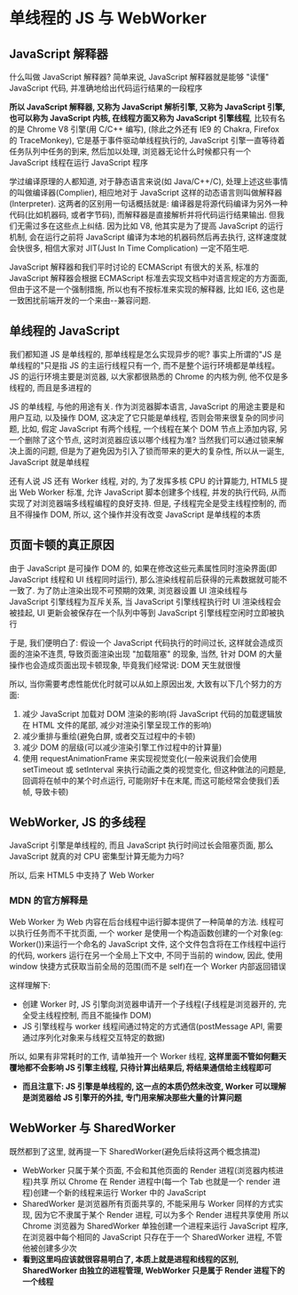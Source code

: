 # 单线程的 JS 与 WebWorker

## JavaScript 解释器

什么叫做 JavaScript 解释器? 简单来说, JavaScript 解释器就是能够 "读懂" JavaScript 代码, 并准确地给出代码运行结果的一段程序

**所以 JavaScript 解释器, 又称为 JavaScript 解析引擎, 又称为 JavaScript 引擎, 也可以称为 JavaScript 内核, 在线程方面又称为 JavaScript 引擎线程**, 比较有名的是 Chrome V8 引擎(用 C/C++ 编写), (除此之外还有 IE9 的 Chakra, Firefox 的 TraceMonkey), 它是基于事件驱动单线程执行的, JavaScript 引擎一直等待着任务队列中任务的到来, 然后加以处理, 浏览器无论什么时候都只有一个 JavaScript 线程在运行 JavaScript 程序

学过编译原理的人都知道, 对于静态语言来说(如 Java/C++/C), 处理上述这些事情的叫做编译器(Complier), 相应地对于 JavaScript 这样的动态语言则叫做解释器(Interpreter). 这两者的区别用一句话概括就是: 编译器是将源代码编译为另外一种代码(比如机器码, 或者字节码), 而解释器是直接解析并将代码运行结果输出. 但我们无需过多在这些点上纠结. 因为比如 V8, 他其实是为了提高 JavaScript 的运行机制, 会在运行之前将 JavaScript 编译为本地的机器码然后再去执行, 这样速度就会快很多, 相信大家对 JIT(Just In Time Complication) 一定不陌生吧.

JavaScript 解释器和我们平时讨论的 ECMAScript 有很大的关系, 标准的 JavaScript 解释器会根据 ECMAScript 标准去实现文档中对语言规定的方方面面, 但由于这不是一个强制措施, 所以也有不按标准来实现的解释器, 比如 IE6, 这也是一致困扰前端开发的一个来由--兼容问题.

## 单线程的 JavaScript

我们都知道 JS 是单线程的, 那单线程是怎么实现异步的呢? 事实上所谓的"JS 是单线程的"只是指 JS 的主运行线程只有一个, 而不是整个运行环境都是单线程。JS 的运行环境主要是浏览器, 以大家都很熟悉的 Chrome 的内核为例, 他不仅是多线程的, 而且是多进程的

JS 的单线程, 与他的用途有关. 作为浏览器脚本语言, JavaScript 的用途主要是和用户互动, 以及操作 DOM, 这决定了它只能是单线程, 否则会带来很复杂的同步问题, 比如, 假定 JavaScript 有两个线程, 一个线程在某个 DOM 节点上添加内容, 另一个删除了这个节点, 这时浏览器应该以哪个线程为准? 当然我们可以通过锁来解决上面的问题, 但是为了避免因为引入了锁而带来的更大的复杂性, 所以从一诞生, JavaScript 就是单线程

还有人说 JS 还有 Worker 线程, 对的, 为了发挥多核 CPU 的计算能力, HTML5 提出 Web Worker 标准, 允许 JavaScript 脚本创建多个线程, 并发的执行代码, 从而实现了对浏览器端多线程编程的良好支持. 但是, 子线程完全是受主线程控制的, 而且不得操作 DOM, 所以, 这个操作并没有改变 JavaScript 是单线程的本质

## 页面卡顿的真正原因

由于 JavaScript 是可操作 DOM 的, 如果在修改这些元素属性同时渲染界面(即 JavaScript 线程和 UI 线程同时运行), 那么渲染线程前后获得的元素数据就可能不一致了. 为了防止渲染出现不可预期的效果, 浏览器设置 UI 渲染线程与 JavaScript 引擎线程为互斥关系, 当 JavaScript 引擎线程执行时 UI 渲染线程会被挂起, UI 更新会被保存在一个队列中等到 JavaScript 引擎线程空闲时立即被执行

于是, 我们便明白了: 假设一个 JavaScript 代码执行的时间过长, 这样就会造成页面的渲染不连贯, 导致页面渲染出现 "加载阻塞" 的现象, 当然, 针对 DOM 的大量操作也会造成页面出现卡顿现象, 毕竟我们经常说: DOM 天生就很慢

所以, 当你需要考虑性能优化时就可以从如上原因出发, 大致有以下几个努力的方面:

1. 减少 JavaScript 加载对 DOM 渲染的影响(将 JavaScript 代码的加载逻辑放在 HTML 文件的尾部, 减少对渲染引擎呈现工作的影响)
2. 减少重排与重绘(避免白屏, 或者交互过程中的卡顿)
3. 减少 DOM 的层级(可以减少渲染引擎工作过程中的计算量)
4. 使用 requestAnimationFrame 来实现视觉变化(一般来说我们会使用 setTimeout 或 setInterval 来执行动画之类的视觉变化, 但这种做法的问题是, 回调将在帧中的某个时点运行, 可能刚好卡在末尾, 而这可能经常会使我们丢帧, 导致卡顿)

## WebWorker, JS 的多线程

JavaScript 引擎是单线程的, 而且 JavaScript 执行时间过长会阻塞页面, 那么 JavaScript 就真的对 CPU 密集型计算无能为力吗?

所以, 后来 HTML5 中支持了 Web Worker

### MDN 的官方解释是

Web Worker 为 Web 内容在后台线程中运行脚本提供了一种简单的方法. 线程可以执行任务而不干扰页面, 一个 worker 是使用一个构造函数创建的一个对象(eg: Worker())来运行一个命名的 JavaScript 文件, 这个文件包含将在工作线程中运行的代码, workers 运行在另一个全局上下文中, 不同于当前的 window, 因此, 使用 window 快捷方式获取当前全局的范围(而不是 self)在一个 Worker 内部返回错误

这样理解下:

- 创建 Worker 时, JS 引擎向浏览器申请开一个子线程(子线程是浏览器开的, 完全受主线程控制, 而且不能操作 DOM)
- JS 引擎线程与 worker 线程间通过特定的方式通信(postMessage API, 需要通过序列化对象来与线程交互特定的数据)

所以, 如果有非常耗时的工作, 请单独开一个 Worker 线程, **这样里面不管如何翻天覆地都不会影响 JS 引擎主线程, 只待计算出结果后, 将结果通信给主线程即可**

- **而且注意下: JS 引擎是单线程的, 这一点的本质仍然未改变, Worker 可以理解是浏览器给 JS 引擎开的外挂, 专门用来解决那些大量的计算问题**

## WebWorker 与 SharedWorker

既然都到了这里, 就再提一下 SharedWorker(避免后续将这两个概念搞混)

- WebWorker 只属于某个页面, 不会和其他页面的 Render 进程(浏览器内核进程)共享
  所以 Chrome 在 Render 进程中(每一个 Tab 也就是一个 render 进程)创建一个新的线程来运行 Worker 中的 JavaScript
- SharedWorker 是浏览器所有页面共享的, 不能采用与 Worker 同样的方式实现, 因为它不隶属于某个 Render 进程, 可以为多个 Render 进程共享使用
  所以 Chrome 浏览器为 SharedWorker 单独创建一个进程来运行 JavaScript 程序, 在浏览器中每个相同的 JavaScript 只存在于一个 SharedWorker 进程, 不管他被创建多少次
- **看到这里吗应该就很容易明白了, 本质上就是进程和线程的区别, SharedWorker 由独立的进程管理, WebWorker 只是属于 Render 进程下的一个线程**
